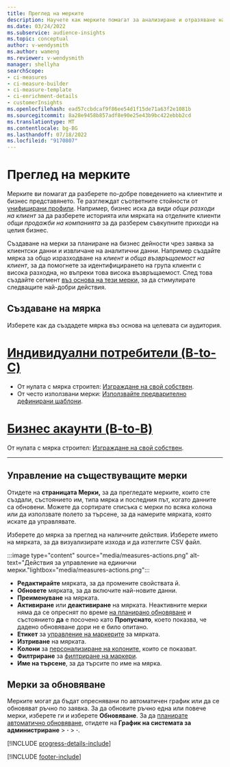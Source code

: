```yaml
---
title: Преглед на мерките
description: Научете как мерките помагат за анализиране и отразяване на ефективността на бизнеса Ви.
ms.date: 03/24/2022
ms.subservice: audience-insights
ms.topic: conceptual
author: v-wendysmith
ms.author: wameng
ms.reviewer: v-wendysmith
manager: shellyha
searchScope:
- ci-measures
- ci-measure-builder
- ci-measure-template
- ci-enrichment-details
- customerInsights
ms.openlocfilehash: ead57ccbdcaf9f86ee54d1f15de71a63f2e1081b
ms.sourcegitcommit: 8a28e9458b857adf8e90e25e43b9bc422ebbb2cd
ms.translationtype: MT
ms.contentlocale: bg-BG
ms.lasthandoff: 07/18/2022
ms.locfileid: "9170807"
---
```

# <a name="measures-overview"></a>Преглед на мерките

Мерките ви помагат да разберете по-добре поведението на клиентите и бизнес представянето. Те разглеждат съответните стойности от [унифицирани профили](data-unification.md). Например, бизнес иска да види *общи разходи на клиент* за да разберете историята или мярката на отделните клиенти *общи продажби на компанията* за да разберем съвкупните приходи на целия бизнес.

Създаване на мерки за планиране на бизнес дейности чрез заявка за клиентски данни и извличане на аналитични данни. Например създайте мярка за общо изразходване на *клиент* и *обща възвръщаемост на клиент*, за да помогнете за идентифицирането на група клиенти с висока разходна, но въпреки това висока възвръщаемост. След това създайте сегмент [въз основа на тези мерки,](segments.md) за да стимулирате следващите най-добри действия.

## <a name="create-a-measure"></a>Създаване на мярка

Изберете как да създадете мярка въз основа на целевата си аудитория.

# <a name="individual-consumers-b-to-c"></a>[Индивидуални потребители (B-to-C)](#tab/b2c)

- От нулата с мярка строител: [Изграждане на свой собствен](measure-builder.md).
- От често използвани мерки: [Използвайте предварително дефинирани шаблони](measure-templates.md).

# <a name="business-accounts-b-to-b"></a>[Бизнес акаунти (B-to-B)](#tab/b2b)

От нулата с мярка строител: [Изграждане на свой собствен](measure-builder.md).

---

## <a name="manage-existing-measures"></a>Управление на съществуващите мерки

Отидете на **страницата Мерки,** за да прегледате мерките, които сте създали, състоянието им, типа мярка и последния път, когато данните са обновени. Можете да сортирате списъка с мерки по всяка колона или да използвате полето за търсене, за да намерите мярката, която искате да управлявате.

Изберете до мярка за преглед на наличните действия. Изберете името на мярката, за да визуализирате изхода и да изтеглите CSV файл.

:::image type="content" source="media/measures-actions.png" alt-text="Действия за управление на единични мерки."lightbox="media/measures-actions.png":::

- **Редактирайте** мярката, за да промените свойствата й.
- **Обновете** мярката, за да включите най-новите данни.
- **Преименуване** на мярката.
- **Активиране** или **деактивиране** на мярката. Неактивните мерки няма да се опреснят по време [на планирано обновяване](system.md#schedule-tab) и състоянието **да** е посочено като **Пропуснато**, което показва, че дадено обновяване дори не е било опитано.
- **Етикет** за [управление на маркерите](work-with-tags-columns.md#manage-tags) за мярката.
- **Изтриване** на мярката.
- **Колони** за [персонализиране на колоните](work-with-tags-columns.md#customize-columns), които се показват.
- **Филтриране** за [филтриране на маркери](work-with-tags-columns.md#filter-on-tags).
- **Име на търсене**, за да търсите по име на мярка.

## <a name="refresh-measures"></a>Мерки за обновяване

Мерките могат да бъдат опреснявани по автоматичен график или да се обновяват ръчно по заявка. За да обновите ръчно една или повече мерки, изберете ги и изберете **Обновяване**. За да [планирате автоматично обновяване](system.md#schedule-tab), отидете на **График на системата за администриране** > **·** > **·**.

[!INCLUDE [progress-details-include](includes/progress-details-pane.md)]

[!INCLUDE [footer-include](includes/footer-banner.md)]
